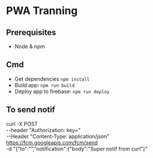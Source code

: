 
# PWA Tranning

## Prerequisites

- Node & npm


## Cmd

- Get dependencies `npm install`
- Build app: `npm run build`
- Deploy app to firebase: `npm run deploy`


## To send notif

curl -X POST \
    --header "Authorization: key=<SERVER KEY>" \
    --Header "Content-Type: application/json" \
    https://fcm.googleapis.com/fcm/send \
    -d "{\"to\":\"<FCM TOKEN>\",\"notification\":{\"body\":\"Super notif from curl\"}"
